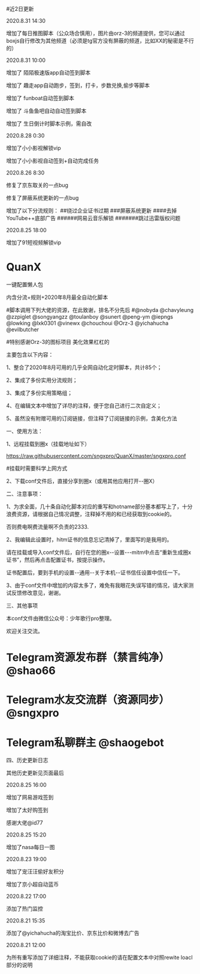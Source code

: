 #近2日更新

2020.8.31 14:30

增加了每日推图脚本（公众场合慎用），图片由orz-3的频道提供，您可以通过boxjs自行修改为其他频道（必须是tg官方没有屏蔽的频道，比如XX的秘密是不行的）

2020.8.31 10:00

增加了  陌陌极速版app自动签到脚本

增加了 趣走app自动跑步，签到，打卡，步数兑换,偷步等脚本

增加了  funboat自动签到脚本

增加了  斗鱼鱼吧自动自动签到脚本

增加了  生日倒计时脚本示例，需自改

2020.8.28 0:30

增加了小小影视解锁vip

增加了小小影视自动签到+自动完成任务

2020.8.26 8:30

修复了京东取关的一点bug

修复了屏蔽系统更新的一点bug

增加了以下分流规则：
##绕过企业证书过期
###屏蔽系统更新
####去掉YouTube++底部广告
######网易云音乐解锁
#######跳过迅雷版权问题

2020.8.25 18:00

增加了91短视频解锁vip



# QuanX
一键配置懒人包

内含分流+规则+2020年8月最全自动化脚本

#脚本调用下列大佬的资源，在此致谢，排名不分先后
#@nobyda 
@chavyleung 
@zzpiglet 
@songyangzz 
@toulanboy 
@sunert
@peng-ym 
@iepngs 
@lowking 
@lxk0301 
@vinewx 
@chouchoui 
@Orz-3
@yichahucha
@evilbutcher

#特别感谢Orz-3的图标项目 美化效果杠杠的


主要包含以下内容：

1、整合了2020年8月可用的几乎全网自动化定时脚本，共计85个；

2、集成了多份实用分流规则；

3、集成了多份实用策略组；

4、在编辑文本中增加了详尽的注释，便于您自己进行二次自定义；

5、虽然没有附赠可用的订阅链接，但注释了订阅链接的示例，含美化方法

一、使用方法：

1、远程挂载到圈x（挂载地址如下）

https://raw.githubusercontent.com/sngxpro/QuanX/master/sngxpro.conf

#挂载时需要科学上网方式

2、下载conf文件后，直接分享到圈x（或用其他应用打开--圈X）

二、注意事项：

1、为求全面，几十条自动化脚本对应的重写和hotname部分基本都写上了，十分浪费资源，请根据自己情况调整，注释掉不用的和已经获取到cookie的。

否则费电啊费流量啊不负责的2333.

2、我编辑此设置时，hitm证书的信息忘记清掉了，里面写的是我用的。

请在挂载或导入conf文件后，自行在您的圈x--设置---mitm中点击“重新生成圈x证书”，然后再点击配置证书，按提示操作。

证书配置后，要到手机的设置--通用--关于本机--证书信任设置中信任一下。

3、由于conf文件中增加的内容太多了，难免有我眼花失误写错的情况，请大家测试反馈修改意见，谢谢。

三、其他事项

本conf文件由微信公众号：少年歌行pro整理。

欢迎关注交流。

# Telegram资源发布群（禁言纯净）@shao66 
# Telegram水友交流群（资源同步）@sngxpro
# Telegram私聊群主 @shaogebot

四、历史更新日志


其他历史更新见页面最后

2020.8.25 16:00

增加了网易游戏签到

增加了太好购签到

感谢大佬@id77

2020.8.25 15:20

增加了nasa每日一图

2020.8.23 19:00

增加了宠汪汪偷好友积分

增加了京小超自动蓝币

2020.8.22 17:00

添加了热门监控

2020.8.21 15:35 

添加了@yichahucha的淘宝比价、京东比价和微博去广告

2020.8.21 12:00

为所有重写添加了详细注释，不能获取cookie的请在配置文本中对照rewite loacl部分的说明

